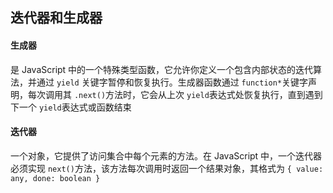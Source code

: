 ## 迭代器和生成器

#### 生成器

是 JavaScript 中的一个特殊类型函数，它允许你定义一个包含内部状态的迭代算法，并通过 `yield` 关键字暂停和恢复执行。生成器函数通过 `function*`关键字声明，每次调用其 `.next()`方法时，它会从上次 `yield`表达式处恢复执行，直到遇到下一个 `yield`表达式或函数结束

#### 迭代器

一个对象，它提供了访问集合中每个元素的方法。在 JavaScript 中，一个迭代器必须实现 `next()`方法，该方法每次调用时返回一个结果对象，其格式为 `{ value: any, done: boolean }`
